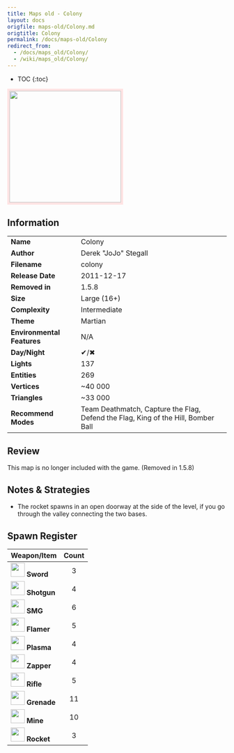 ```yaml
---
title: Maps old - Colony
layout: docs
origfile: maps-old/Colony.md
origtitle: Colony
permalink: /docs/maps-old/Colony
redirect_from:
  - /docs/maps_old/Colony/
  - /wiki/maps_old/Colony/
---
```

* TOC
{:toc}
<img style='border:5px solid #ffe0e0e0' src="../images/maps-old/colony.png" width="256px" />

## Information

|                            |                                                                                   |
|----------------------------|-----------------------------------------------------------------------------------|
| **Name**                   | Colony                                                                            |
| **Author**                 | Derek "JoJo" Stegall                                                              |
| **Filename**               | colony                                                                            |
| **Release Date**           | 2011-12-17                                                                        |
| **Removed in**             | 1.5.8                                                                             |
| **Size**                   | Large (16+)                                                                       |
| **Complexity**             | Intermediate                                                                      |
| **Theme**                  | Martian                                                                           |
| **Environmental Features** | N/A                                                                               |
| **Day/Night**              | ✔/✖                                                                               |
| **Lights**                 | 137                                                                               |
| **Entities**               | 269                                                                               |
| **Vertices**               | ~40 000                                                                           |
| **Triangles**              | ~33 000                                                                           |
| **Recommend Modes**        | Team Deathmatch, Capture the Flag, Defend the Flag, King of the Hill, Bomber Ball |

## Review

This map is no longer included with the game. (Removed in 1.5.8)

## Notes & Strategies

- The rocket spawns in an open doorway at the side of the level, if you go through the valley connecting the two bases.

## Spawn Register

| Weapon/Item                                                         | Count |
|---------------------------------------------------------------------|:-----:|
| <img src="../images/weapons/sword.png" width="32px"/> **Sword**     |   3   |
| <img src="../images/weapons/shotgun.png" width="32px"/> **Shotgun** |   4   |
| <img src="../images/weapons/smg.png" width="32px"/> **SMG**         |   6   |
| <img src="../images/weapons/flamer.png" width="32px"/> **Flamer**   |   5   |
| <img src="../images/weapons/plasma.png" width="32px"/> **Plasma**   |   4   |
| <img src="../images/weapons/zapper.png" width="32px"/> **Zapper**   |   4   |
| <img src="../images/weapons/rifle.png" width="32px"/> **Rifle**     |   5   |
| <img src="../images/weapons/grenade.png" width="32px"/> **Grenade** |  11   |
| <img src="../images/weapons/mine.png" width="32px"/> **Mine**       |  10   |
| <img src="../images/weapons/rocket.png" width="32px"/> **Rocket**   |   3   |
